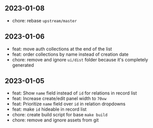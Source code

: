 ## 2023-01-08

- chore: rebase `upstream/master`

## 2023-01-06

- feat: move auth collections at the end of the list
- feat: order collections by name instead of creation date
- chore: remove and ignore `ui/dist` folder because it's completely generated

## 2023-01-05

- feat: Show `name` field instead of `id` for relations in record list
- feat: Increase create/edit panel width to `70vw`
- feat: Prioritize `name` field over `id` in relation dropdowns
- feat: make `id` hideable in record list
- chore: create build script for base `make build`
- chore: remove and ignore assets from git
